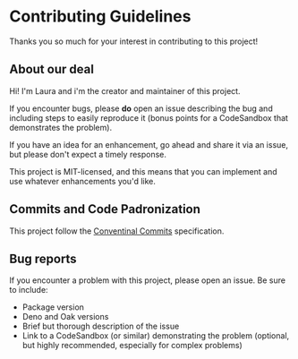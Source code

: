 # Contributing Guidelines

Thanks you so much for your interest in contributing to this project!

## About our deal

Hi! I'm Laura and i'm the creator and maintainer of this project.

If you encounter bugs, please **do** open an issue describing the bug and including steps to easily reproduce it (bonus points for a CodeSandbox that demonstrates the problem).

If you have an idea for an enhancement, go ahead and share it via an issue, but please don't expect a timely response.

This project is MIT-licensed, and this means that you can implement and use whatever enhancements you'd like.

## Commits and Code Padronization

This project follow the [Conventinal Commits](https://www.conventionalcommits.org/en/v1.0.0/) specification.

## Bug reports

If you encounter a problem with this project, please open an issue. Be sure to include:

- Package version
- Deno and Oak versions
- Brief but thorough description of the issue
- Link to a CodeSandbox (or similar) demonstrating the problem (optional, but highly recommended, especially for complex problems)
